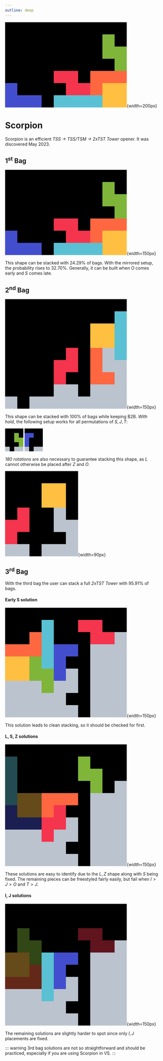 ```yaml
---
outline: deep
---
```


![Scorpion](./1.jpg){width=200px}

# Scorpion <Badge type="warning" text="requires 180"/>

Scorpion is an efficient _TSS -> TSS/TSM -> 2xTST Tower_ opener. It was discovered May 2023. 

## 1<sup>st</sup> Bag

![First bag](./2.gif){width=150px}

This shape can be stacked with $24.29 \%$ of bags. With the mirrored setup, the probability rises to $32.70 \%$. Generally, it can be built when $O$ comes early and $S$ comes late.

## 2<sup>nd</sup> Bag

![Second bag](./3.gif){width=150px}

This shape can be stacked with $100 \%$ of bags while keeping B2B. *With hold*, the following setup works for all permutations of $S, J, T$:

<div class="img-row">
  <img src="./4.gif" alt="Second bag TSS" width="60px">
  <img src="./9.gif" alt="Second bag TSM" width="60px">
</div>

*180 rotations* are also necessary to guarantee stacking this shape, as $L$ cannot otherwise be placed after $Z$ and $O$.

![Spinning the L piece](./5.gif){width=90px}

## 3<sup>rd</sup> Bag

With the third bag the user can stack a full *2xTST Tower* with $95.91 \%$ of bags.

#### Early S solution

![Third bag, early S solution](./6.jpg){width=150px}

This solution leads to clean stacking, so it should be checked for first.

#### L, S, Z solutions

![Third bag, L S and Z solutions](./8.gif){width=150px}

These solutions are easy to identify due to the $L, Z$ shape along with $S$ being fixed. The remaining pieces can be freestyled fairly easily, but fail when $I > J > O$ and $T > J$.

#### I, J solutions

![Third bag, I and J solutions](./7.gif){width=150px}

The remaining solutions are slightly harder to spot since only $I, J$ placements are fixed.

::: warning
3rd bag solutions are not so straightforward and should be practiced, especially if you are using Scorpion in VS.
:::
